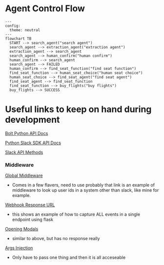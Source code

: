 # Agent Control Flow
```mermaid
---
config:
  theme: neutral
---
flowchart TB
  START --> search_agent("search agent")
  search_agent --> extraction_agent("extraction agent")
  extraction_agent --> search_agent
  search_agent --> human_confirm("human confirm")
  human_confirm --> search_agent
  search_agent --> FAILED
  human_confirm --> find_seat_function("find seat function")
  find_seat_function --> human_seat_choice("human seat choice")
  human_seat_choice --> find_seat_agent("find seat agent")
  find_seat_agent --> find_seat_function
  find_seat_function --> buy_flights("buy flights")
  buy_flights --> SUCCESS
```


# Useful links to keep on hand during development

[Bolt Python API Docs](https://tools.slack.dev/bolt-python/api-docs/slack_bolt/)

[Python Slack SDK API Docs](https://tools.slack.dev/python-slack-sdk/api-docs/slack_sdk/)

[Slack API Methods](https://api.slack.com/methods)


### Middleware
[Global Middleware](https://tools.slack.dev/bolt-python/concepts/global-middleware)
- Comes in a few flavers, need to use probably
  that link is an example of middleware to look up user ids in
  a system other than slack, like mine for example.

[Webhook Response URL](https://tools.slack.dev/python-slack-sdk/webhook#the-response_url)
- this shows an example of how to capture ALL events in a single endpoint using flask

[Opening Modals](https://tools.slack.dev/python-slack-sdk/web#opening-modals)
- similar to above, but has no response really

[Args Injection](https://tools.slack.dev/bolt-python/api-docs/slack_bolt/kwargs_injection/args.html)
- Only have to pass one thing and then it is all acceseable

